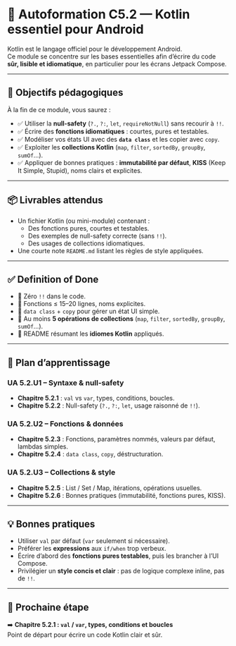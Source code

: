 #  📱 Autoformation C5.2 — Kotlin essentiel pour Android

Kotlin est le langage officiel pour le développement Android.  
Ce module se concentre sur les bases essentielles afin d’écrire du code **sûr, lisible et idiomatique**, en particulier pour les écrans Jetpack Compose.

---

## 🎯 Objectifs pédagogiques

À la fin de ce module, vous saurez :

- ✅ Utiliser la **null-safety** (`?.`, `?:`, `let`, `requireNotNull`) sans recourir à `!!`.
- ✅ Écrire des **fonctions idiomatiques** : courtes, pures et testables.
- ✅ Modéliser vos états UI avec des **`data class`** et les copier avec `copy`.
- ✅ Exploiter les **collections Kotlin** (`map`, `filter`, `sortedBy`, `groupBy`, `sumOf`…).
- ✅ Appliquer de bonnes pratiques : **immutabilité par défaut**, **KISS** (Keep It Simple, Stupid), noms clairs et explicites.

---

## 📦 Livrables attendus

- Un fichier Kotlin (ou mini-module) contenant :
  - Des fonctions pures, courtes et testables.
  - Des exemples de null-safety correcte (sans `!!`).
  - Des usages de collections idiomatiques.
- Une courte note `README.md` listant les règles de style appliquées.

---

## ✅ Definition of Done

- 🚫 Zéro `!!` dans le code.
- 🔹 Fonctions ≤ 15–20 lignes, noms explicites.
- 🔹 `data class` + `copy` pour gérer un état UI simple.
- 🔹 Au moins **5 opérations de collections** (`map`, `filter`, `sortedBy`, `groupBy`, `sumOf`…).
- 🔹 README résumant les **idiomes Kotlin** appliqués.

---

## 📘 Plan d’apprentissage

### UA 5.2.U1 – Syntaxe & null-safety
- **Chapitre 5.2.1** : `val` vs `var`, types, conditions, boucles.  
- **Chapitre 5.2.2** : Null-safety (`?.`, `?:`, `let`, usage raisonné de `!!`).  

### UA 5.2.U2 – Fonctions & données
- **Chapitre 5.2.3** : Fonctions, paramètres nommés, valeurs par défaut, lambdas simples.  
- **Chapitre 5.2.4** : `data class`, `copy`, déstructuration.  

### UA 5.2.U3 – Collections & style
- **Chapitre 5.2.5** : List / Set / Map, itérations, opérations usuelles.  
- **Chapitre 5.2.6** : Bonnes pratiques (immutabilité, fonctions pures, KISS).  

---

## 💡 Bonnes pratiques

- Utiliser `val` par défaut (`var` seulement si nécessaire).  
- Préférer les **expressions** aux `if/when` trop verbeux.  
- Écrire d’abord des **fonctions pures testables**, puis les brancher à l’UI Compose.  
- Privilégier un **style concis et clair** : pas de logique complexe inline, pas de `!!`.  

---

## 🚀 Prochaine étape

➡️ **Chapitre 5.2.1 : `val` / `var`, types, conditions et boucles**  
Point de départ pour écrire un code Kotlin clair et sûr.
